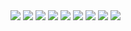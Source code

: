 <!-- Superior Technology -->
<!-- 2021-04-25 -->

<img src="img/2021-04-25-superior-technology/panel1.png" class="image-500" />
<img src="img/2021-04-25-superior-technology/panel2.png" class="image-500" />
<img src="img/2021-04-25-superior-technology/panel3.png" class="image-500" />
<img src="img/2021-04-25-superior-technology/panel4.png" class="image-500" />
<img src="img/2021-04-25-superior-technology/panel5.png" class="image-500" />
<img src="img/2021-04-25-superior-technology/panel6.png" class="image-500" />
<img src="img/2021-04-25-superior-technology/panel7.png" class="image-500" />
<img src="img/2021-04-25-superior-technology/panel8.png" class="image-500" />
<img src="img/2021-04-25-superior-technology/panel9.png" class="image-500" />
